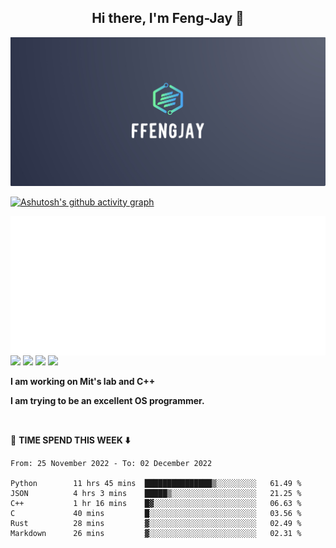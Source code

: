 <h2 align="center"> Hi there, I'm Feng-Jay 👋 </h2>  

![](https://github.com/Feng-Jay/DataStruct/blob/master/Image/1.png)  

[![Ashutosh's github activity graph](https://activity-graph.herokuapp.com/graph?username=Feng-Jay&theme=github)](https://github.com/ashutosh00710/github-readme-activity-graph)



<img src='/metrics.plugin.achievements.compact.svg' align='right' />

![](https://visitor-badge.glitch.me/badge?page_id=Feng-Jay.readme)
![](https://img.shields.io/badge/Concentrate-Cpp-blue)
![](https://img.shields.io/badge/Rust-primer-orange)
![](https://img.shields.io/badge/Target-OS-9cf)  

<p align="left"><b>
I am working on Mit's lab and C++

I am trying to be an excellent OS programmer. 
</b></p>
<!-- ![Achievement]() -->

<!-- <img align="right" src="https://github-readme-stats.vercel.app/api?username=Feng-Jay&show_icons=true&icon_color=CE1D2D&text_color=718096&bg_color=ffffff&hide_title=true" /> -->
<!-- ![Calendar]() -->
<!-- <img src='/metrics.plugin.isocalendar.fullyear.svg' align='center' />   -->
<!-- 
<img src='metrics.plugin.stargazers.svg' align='right' width='200' height='200'> -->

&emsp;

<!-- ![Metrics](/github-metrics.svg) -->

📘 **TIME SPEND THIS WEEK ⬇️**
<!--START_SECTION:waka-->

```text
From: 25 November 2022 - To: 02 December 2022

Python        11 hrs 45 mins  ███████████████▒░░░░░░░░░   61.49 %
JSON          4 hrs 3 mins    █████▒░░░░░░░░░░░░░░░░░░░   21.25 %
C++           1 hr 16 mins    █▓░░░░░░░░░░░░░░░░░░░░░░░   06.63 %
C             40 mins         █░░░░░░░░░░░░░░░░░░░░░░░░   03.56 %
Rust          28 mins         ▓░░░░░░░░░░░░░░░░░░░░░░░░   02.49 %
Markdown      26 mins         ▓░░░░░░░░░░░░░░░░░░░░░░░░   02.31 %
```

<!--END_SECTION:waka-->
